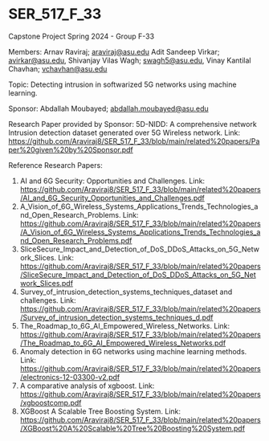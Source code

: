 # SER_517_F_33
Capstone Project Spring 2024 - Group F-33

Members:
Arnav Raviraj; araviraj@asu.edu
Adit Sandeep Virkar; avirkar@asu.edu,
Shivanjay Vilas Wagh; swagh5@asu.edu,
Vinay Kantilal Chavhan; vchavhan@asu.edu


Topic: Detecting intrusion in softwarized 5G networks using machine learning.

Sponsor: Abdallah Moubayed; abdallah.moubayed@asu.edu

Research Paper provided by Sponsor: 5D-NIDD: A comprehensive network Intrusion detection dataset generated over 5G Wireless network. 
Link: https://github.com/Araviraj8/SER_517_F_33/blob/main/related%20papers/Paper%20given%20by%20Sponsor.pdf

Reference Research Papers:

1. AI and 6G Security: Opportunities and Challenges.
   Link: https://github.com/Araviraj8/SER_517_F_33/blob/main/related%20papers/AI_and_6G_Security_Opportunities_and_Challenges.pdf
2. A_Vision_of_6G_Wireless_Systems_Applications_Trends_Technologies_and_Open_Research_Problems.
   Link: https://github.com/Araviraj8/SER_517_F_33/blob/main/related%20papers/A_Vision_of_6G_Wireless_Systems_Applications_Trends_Technologies_and_Open_Research_Problems.pdf
3. SliceSecure_Impact_and_Detection_of_DoS_DDoS_Attacks_on_5G_Network_Slices.
   Link: https://github.com/Araviraj8/SER_517_F_33/blob/main/related%20papers/SliceSecure_Impact_and_Detection_of_DoS_DDoS_Attacks_on_5G_Network_Slices.pdf
4. Survey_of_intrusion_detection_systems_techniques_dataset and challenges.
   Link: https://github.com/Araviraj8/SER_517_F_33/blob/main/related%20papers/Survey_of_intrusion_detection_systems_techniques_d.pdf
5. The_Roadmap_to_6G_AI_Empowered_Wireless_Networks.
   Link: https://github.com/Araviraj8/SER_517_F_33/blob/main/related%20papers/The_Roadmap_to_6G_AI_Empowered_Wireless_Networks.pdf
6. Anomaly detection in 6G networks using machine learning methods.
   Link: https://github.com/Araviraj8/SER_517_F_33/blob/main/related%20papers/electronics-12-03300-v2.pdf
7. A comparative analysis of xgboost.
   Link: https://github.com/Araviraj8/SER_517_F_33/blob/main/related%20papers/xgboostcomp.pdf
8. XGBoost A Scalable Tree Boosting System.
    Link: https://github.com/Araviraj8/SER_517_F_33/blob/main/related%20papers/XGBoost%20A%20Scalable%20Tree%20Boosting%20System.pdf
